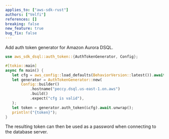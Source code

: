 ```yaml
---
applies_to: ["aws-sdk-rust"]
authors: ["Velfi"]
references: []
breaking: false
new_feature: true
bug_fix: false
---
```


Add auth token generator for Amazon Aurora DSQL.

```rust
use aws_sdk_dsql::auth_token::{AuthTokenGenerator, Config};

#[tokio::main]
async fn main() {
   let cfg = aws_config::load_defaults(BehaviorVersion::latest()).await;
   let generator = AuthTokenGenerator::new(
       Config::builder()
           .hostname("peccy.dsql.us-east-1.on.aws")
           .build()
           .expect("cfg is valid"),
   );
   let token = generator.auth_token(&cfg).await.unwrap();
   println!("{token}");
}
```

The resulting token can then be used as a password when connecting to the
database server.
